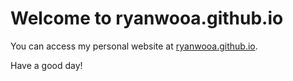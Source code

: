 # Welcome to ryanwooa.github.io
You can access my personal website at [ryanwooa.github.io](https://ryanwooa.github.io).

Have a good day!